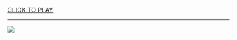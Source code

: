 
<a href="https://premium76.site?title=1v1_lol_unblocked_games_6x&ref=13M">CLICK TO PLAY</a></h3>
<hr>

<a href="https://premium76.site?title=1v1_lol_unblocked_games_6x&ref=13M"><img src="https://clearcache.store/games.png"></a>


